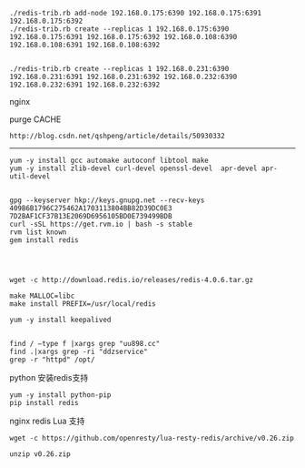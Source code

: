 	./redis-trib.rb add-node 192.168.0.175:6390 192.168.0.175:6391 192.168.0.175:6392
	./redis-trib.rb create --replicas 1 192.168.0.175:6390 192.168.0.175:6391 192.168.0.175:6392 192.168.0.108:6390 192.168.0.108:6391 192.168.0.108:6392


	./redis-trib.rb create --replicas 1 192.168.0.231:6390 192.168.0.231:6391 192.168.0.231:6392 192.168.0.232:6390 192.168.0.232:6391 192.168.0.232:6392

nginx 

purge CACHE

	http://blog.csdn.net/qshpeng/article/details/50930332


----------

	yum -y install gcc automake autoconf libtool make
	yum -y install zlib-devel curl-devel openssl-devel  apr-devel apr-util-devel


	gpg --keyserver hkp://keys.gnupg.net --recv-keys 409B6B1796C275462A1703113804BB82D39DC0E3 7D2BAF1CF37B13E2069D6956105BD0E739499BDB
	curl -sSL https://get.rvm.io | bash -s stable
	rvm list known
	gem install redis




	wget -c http://download.redis.io/releases/redis-4.0.6.tar.gz

	make MALLOC=libc  
	make install PREFIX=/usr/local/redis

	yum -y install keepalived


	find / –type f |xargs grep "uu898.cc"
	find .|xargs grep -ri "ddzservice"
	grep -r "httpd" /opt/




python 安装redis支持


	yum -y install python-pip
	pip install redis

nginx redis Lua 支持

	wget -c https://github.com/openresty/lua-resty-redis/archive/v0.26.zip

	unzip v0.26.zip

	